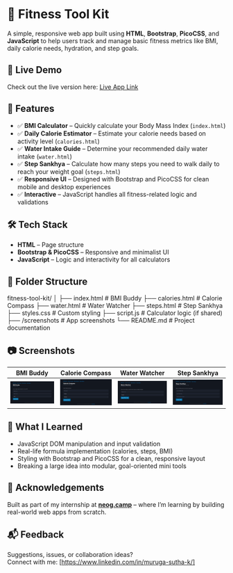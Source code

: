 # 🧰 Fitness Tool Kit

A simple, responsive web app built using **HTML**, **Bootstrap**, **PicoCSS**, and **JavaScript** to help users track and manage basic fitness metrics like BMI, daily calorie needs, hydration, and step goals.

## 🚀 Live Demo

Check out the live version here: [Live App Link](#)

## 📌 Features

- ✅ **BMI Calculator** – Quickly calculate your Body Mass Index (`index.html`)
- ✅ **Daily Calorie Estimator** – Estimate your calorie needs based on activity level (`calories.html`)
- ✅ **Water Intake Guide** – Determine your recommended daily water intake (`water.html`)
- ✅ **Step Sankhya** – Calculate how many steps you need to walk daily to reach your weight goal (`steps.html`)
- ✅ **Responsive UI** – Designed with Bootstrap and PicoCSS for clean mobile and desktop experiences
- ✅ **Interactive** – JavaScript handles all fitness-related logic and validations

## 🛠️ Tech Stack

- **HTML** – Page structure
- **Bootstrap & PicoCSS** – Responsive and minimalist UI
- **JavaScript** – Logic and interactivity for all calculators

## 📂 Folder Structure

fitness-tool-kit/
│
├── index.html # BMI Buddy
├── calories.html # Calorie Compass
├── water.html # Water Watcher
├── steps.html # Step Sankhya
├── styles.css # Custom styling
├── script.js # Calculator logic (if shared)
├── /screenshots # App screenshots
└── README.md # Project documentation


## 📷 Screenshots

| BMI Buddy | Calorie Compass | Water Watcher | Step Sankhya |
|-----------|------------------|----------------|---------------|
| ![BMI](./screenshots/bmi.png) | ![Calorie](./screenshots/calorie.png) | ![Water](./screenshots/water.png) | ![Steps](./screenshots/steps.png) |

## 🧠 What I Learned

- JavaScript DOM manipulation and input validation
- Real-life formula implementation (calories, steps, BMI)
- Styling with Bootstrap and PicoCSS for a clean, responsive layout
- Breaking a large idea into modular, goal-oriented mini tools

## 🙌 Acknowledgements

Built as part of my internship at **[neog.camp](https://neog.camp)** – where I’m learning by building real-world web apps from scratch.

## 📬 Feedback

Suggestions, issues, or collaboration ideas?  
Connect with me: [https://www.linkedin.com/in/muruga-sutha-k/]


